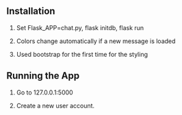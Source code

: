 ## Installation

1. Set Flask_APP=chat.py, flask initdb, flask run

2. Colors change automatically if a new message is loaded

3. Used bootstrap for the first time for the styling


## Running the App

1. Go to 127.0.0.1:5000

2. Create a new user account.
